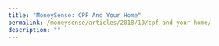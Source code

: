 ```yaml
---
title: "MoneySense: CPF And Your Home"
permalink: /moneysense/articles/2018/10/cpf-and-your-home/
description: ""
---
```

